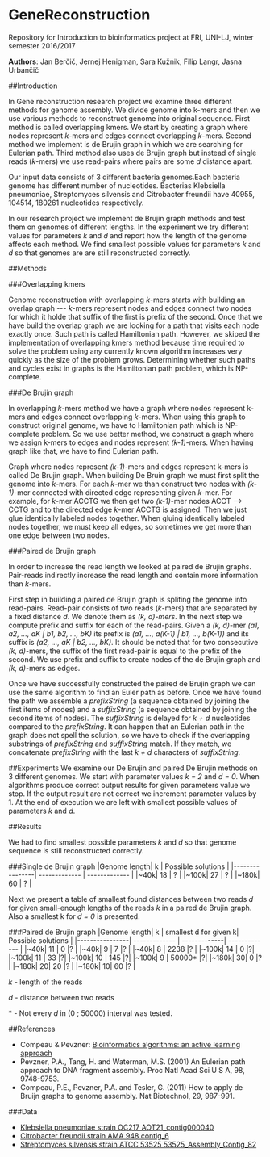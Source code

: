# GeneReconstruction
Repository for Introduction to bioinformatics project at FRI, UNI-LJ, winter semester 2016/2017

**Authors**: Jan Berčič, Jernej Henigman, Sara Kužnik, Filip Langr, Jasna Urbančič

##Introduction

In Gene reconstruction research project we examine three different methods for genome assembly. We divide genome into k-mers and then we use various methods to reconstruct genome into original sequence. First method is called overlapping kmers. We start by creating a graph where nodes represent *k*-mers and edges connect overlapping *k*-mers. Second method we implement is de Brujin graph in which we are searching for Eulerian path. Third method
also uses de Brujin graph but instead of single reads (*k*-mers) we use read-pairs where pairs are some *d* distance apart.

Our input data consists of 3 different bacteria genomes.Each bacteria genome has different number of nucleotides. Bacterias Klebsiella pneumoniae, Streptomyces silvensis and Citrobacter freundii have 40955, 104514, 180261 nucleotides respectively.

In our research project we implement de Brujin graph methods and test them on genomes of different lengths. In the experiment we try different values for parameters *k* and *d* and report how the length of the genome affects each method. We find smallest possible values for parameters *k* and *d* so that genomes are are still reconstructed correctly.


##Methods

###Overlapping kmers

Genome reconstruction with overlapping *k*-mers starts with building an overlap graph --- *k*-mers represent nodes and edges connect two nodes for which it holde that suffix of the first is prefix of the second. Once that we have build the overlap graph we are looking for a path that visits each node exactly once. Such path is called Hamiltonian path. However, we skiped the implementation of overlapping kmers method because time required to solve the problem using any currently known algorithm increases very quickly as the size of the problem grows. Determining whether such paths and cycles exist in graphs is the Hamiltonian path problem, which is NP-complete.

###De Brujin graph

In overlapping *k*-mers method we have a graph where nodes represent k-mers and edges connect overlapping *k*-mers. When using this graph to construct original genome, we have to Hamiltonian path which is NP-complete problem. So we use better method, we construct a graph where we assign k-mers to edges and nodes represent *(k-1)*-mers. When having graph like that, we have to find Eulerian path.

Graph where nodes represent *(k-1)*-mers and edges represent k-mers is called De Brujin graph. When building De Bruin graph we must first split the genome into *k*-mers. For each *k*-mer we than construct two nodes with *(k-1)*-mer connected with directed edge representing given *k*-mer. For example, for *k*-mer ACCTG we then get two *(k-1)*-mer nodes ACCT --> CCTG and to the directed edge *k*-mer ACCTG is assigned. Then we just glue identically labeled nodes together. When gluing identically labeled nodes together, we must keep all edges, so sometimes we get more than one edge between two nodes.


###Paired de Brujin graph

In order to increase the read length we looked at paired de Brujin graphs. Pair-reads indirectly increase the read length and contain more information than *k*-mers.

First step in building a paired de Brujin graph is spliting the genome into read-pairs. Read-pair consists of two reads (*k*-mers) that are separated by a fixed distance *d*. We denote them as *(k, d)-mers*. In the next step we compute prefix and suffix for each of the read-pairs. Given a *(k, d)*-mer *(a1, a2, ..., aK | b1, b2, ..., bK)* its prefix is *(a1, ..., a(K-1) | b1, ..., b(K-1))* and its suffix is *(a2, ..., aK | b2, ..., bK)*. It should be noted that for two consecutive *(k, d)*-mers, the suffix of the first read-pair is equal to the prefix of the second. We use prefix and suffix to create nodes of the de Brujin graph and *(k, d)*-mers as edges.

Once we have successfully constructed the paired de Brujin graph we can use the same algorithm to find an Euler path as before. Once we have found the path we assemble a *prefixString* (a sequence obtained by joining the first items of nodes) and a *suffixString* (a sequence obtained by joining the second items of nodes). The *suffixString* is delayed for *k + d* nucleotides compared to the *prefixString*. It can happen that an Eulerian path in the graph does not spell the solution, so we have to check if the overlapping substrings of *prefixString* and *suffixString* match. If they match, we concatenate *prefixString* with the last *k + d* characters of *suffixString*.

##Experiments
We examine our De Brujin and paired De Brujin methods on 3 different genomes. We start with parameter values *k = 2* and *d = 0*. When algorithms produce correct output results for given parameters value
we stop. If the output result are not correct we increment parameter values by 1. At the end of execution we are left with smallest possible values of parameters *k* and *d*.

##Results

We had to find smallest possible parameters *k* and *d* so that genome sequence is still reconstructed correctly.


###Single de Brujin graph
|Genome length| k  | Possible solutions |
|----------------| ------------- | ------------- |
|~40k| 18  | ?  |
|~100k| 27  | ?  |
|~180k| 60  | ?  |

Next we present a table of smallest found distances between two reads *d* for given small-enough lengths of the reads *k* in a paired de Brujin graph. Also a smallest k for *d = 0* is presented.

###Paired de Brujin graph
|Genome length| k | smallest d for given k| Possible solutions |
|----------------| ------------- | -------------| ------------- |
|~40k| 11  | 0  |? |
|~40k| 9  | 7  |? |
|~40k| 8  | 2238  |? |
|~100k| 14  | 0  |?|
|~100k| 11  | 33  |?|
|~100k| 10  | 145  |?|
|~100k| 9  | 50000*  |?|
|~180k| 30| 0  |? |
|~180k| 20| 20  |? |
|~180k| 10| 60  |? |

*k* - length of the reads

*d* - distance between two reads

\* - Not every *d* in (0 ; 50000) interval was tested.


##References
* Compeau & Pevzner: [Bioinformatics algorithms: an active learning approach](http://bioinformaticsalgorithms.com)
* Pevzner, P.A., Tang, H. and Waterman, M.S. (2001) An Eulerian path approach to DNA fragment assembly. Proc Natl Acad Sci U S A, 98, 9748-9753.
* Compeau, P.E., Pevzner, P.A. and Tesler, G. (2011) How to apply de Bruijn graphs to genome assembly. Nat Biotechnol, 29, 987-991.

###Data
* [Klebsiella pneumoniae strain OC217 AOT21_contig000040](https://www.ncbi.nlm.nih.gov/nuccore/971065155)
* [Citrobacter freundii strain AMA 948 contig_6](https://www.ncbi.nlm.nih.gov/nuccore/970964877)
* [Streptomyces silvensis strain ATCC 53525 53525_Assembly_Contig_82](https://www.ncbi.nlm.nih.gov/nuccore/970984238)
